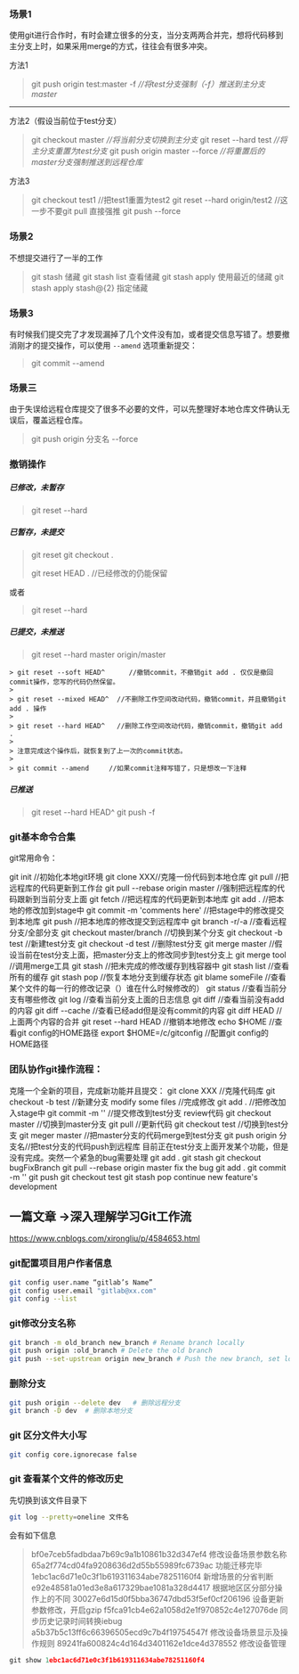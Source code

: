 

### 场景1

使用git进行合作时，有时会建立很多的分支，当分支两两合并完，想将代码移到主分支上时，如果采用merge的方式，往往会有很多冲突。

方法1

> git push origin test:master -f           *//将test分支强制（-f）推送到主分支master*

------

方法2（假设当前位于test分支）

> git checkout master                          *//将当前分支切换到主分支*
> git reset --hard test                            *//将主分支重置为test分支*
> git push origin master --force             *//将重置后的master分支强制推送到远程仓库*

方法3

>git checkout test1     //把test1重置为test2
>git reset --hard origin/test2  //这一步不要git pull 直接强推
>git push --force

### 场景2

不想提交进行了一半的工作

> git stash    储藏
> git  stash list   查看储藏
> git stash apply  使用最近的储藏
> git stash apply stash@{2}    指定储藏

### 场景3

有时候我们提交完了才发现漏掉了几个文件没有加，或者提交信息写错了。想要撤消刚才的提交操作，可以使用 `--amend` 选项重新提交：

> git commit --amend

### 场景三

由于失误给远程仓库提交了很多不必要的文件，可以先整理好本地仓库文件确认无误后，覆盖远程仓库。

> git push origin 分支名 --force

### 撤销操作

##### 已修改，未暂存

> git reset --hard

##### 已暂存，未提交

>git reset 
>git checkout .
>
>git reset HEAD .   //已经修改的仍能保留

或者

> git reset --hard

##### 已提交，未推送

> git reset --hard master origin/master

	> git reset --soft HEAD^      //撤销commit，不撤销git add . 仅仅是撤回commit操作，您写的代码仍然保留。
	>
	> git reset --mixed HEAD^  //不删除工作空间改动代码，撤销commit，并且撤销git add . 操作
	>
	> git reset --hard HEAD^   //删除工作空间改动代码，撤销commit，撤销git add . 
	>
	> 注意完成这个操作后，就恢复到了上一次的commit状态。
	>
	> git commit --amend     //如果commit注释写错了，只是想改一下注释

##### 已推送

> git reset --hard HEAD^
> git push -f

### git基本命令合集

git常用命令：

git init //初始化本地git环境
git clone XXX//克隆一份代码到本地仓库
git pull //把远程库的代码更新到工作台
git pull --rebase origin master //强制把远程库的代码跟新到当前分支上面
git fetch //把远程库的代码更新到本地库
git add . //把本地的修改加到stage中
git commit -m 'comments here' //把stage中的修改提交到本地库
git push //把本地库的修改提交到远程库中
git branch -r/-a //查看远程分支/全部分支
git checkout master/branch //切换到某个分支
git checkout -b test //新建test分支
git checkout -d test //删除test分支
git merge master //假设当前在test分支上面，把master分支上的修改同步到test分支上
git merge tool //调用merge工具
git stash //把未完成的修改缓存到栈容器中
git stash list //查看所有的缓存
git stash pop //恢复本地分支到缓存状态
git blame someFile //查看某个文件的每一行的修改记录（）谁在什么时候修改的）
git status //查看当前分支有哪些修改
git log //查看当前分支上面的日志信息
git diff //查看当前没有add的内容
git diff --cache //查看已经add但是没有commit的内容
git diff HEAD //上面两个内容的合并
git reset --hard HEAD //撤销本地修改
echo $HOME //查看git config的HOME路径
export $HOME=/c/gitconfig //配置git config的HOME路径

### 团队协作git操作流程：

克隆一个全新的项目，完成新功能并且提交：
git clone XXX //克隆代码库
git checkout -b test //新建分支
modify some files //完成修改
git add . //把修改加入stage中
git commit -m '' //提交修改到test分支
review代码
git checkout master //切换到master分支
git pull //更新代码
git checkout test //切换到test分支
git meger master //把master分支的代码merge到test分支
git push origin 分支名//把test分支的代码push到远程库
目前正在test分支上面开发某个功能，但是没有完成。突然一个紧急的bug需要处理
git add .
git stash
git checkout bugFixBranch
git pull --rebase origin master
fix the bug
git add .
git commit -m ''
git push
git checkout test
git stash pop
continue new feature's development

## 一篇文章 ->深入理解学习Git工作流

https://www.cnblogs.com/xirongliu/p/4584653.html

### git配置项目用户作者信息

```bash
git config user.name “gitlab’s Name”
git config user.email "gitlab@xx.com"
git config --list
```

### git修改分支名称

```bash
git branch -m old_branch new_branch # Rename branch locally 
git push origin :old_branch # Delete the old branch 
git push --set-upstream origin new_branch # Push the new branch, set local branch to track the new remote
```

### 删除分支

```bash
git push origin --delete dev   # 删除远程分支
git branch -D dev  # 删除本地分支
```

### git 区分文件大小写

```bash
git config core.ignorecase false
```

### git 查看某个文件的修改历史

先切换到该文件目录下

```bash
git log --pretty=oneline 文件名
```

 会有如下信息

> bf0e7ceb5fadbdaa7b69c9a1b10861b32d347ef4 修改设备场景参数名称
> 65a2f774cd04fa9208636d2d55b55989fc6739ac 功能迁移完毕
> 1ebc1ac6d71e0c3f1b619311634abe78251160f4 新增场景的分省判断
> e92e48581a01ed3e8a617329bae1081a328d4417 根据地区区分部分操作上的不同
> 30027e6d15d0f5bba36747dbd53f5ef0cf206196 设备更新参数修改，开启gzip
> f5fca91cb4e62a1058d2e1f970852c4e127076de 同步历史记录时间转换iebug
> a5b37b5c13ff6c66396505ecd9c7b4f19754547f 修改设备场景显示及操作规则
> 89241fa600824c4d164d3401162e1dce4d378552 修改设备管理

```js
git show 1ebc1ac6d71e0c3f1b619311634abe78251160f4 
```

